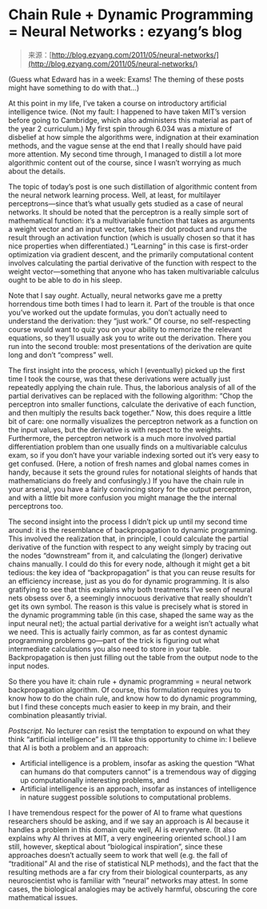 <!--yml
category: 未分类
date: 2024-07-01 18:17:46
-->

# Chain Rule + Dynamic Programming = Neural Networks : ezyang’s blog

> 来源：[http://blog.ezyang.com/2011/05/neural-networks/](http://blog.ezyang.com/2011/05/neural-networks/)

(Guess what Edward has in a week: Exams! The theming of these posts might have something to do with that...)

At this point in my life, I’ve taken a course on introductory artificial intelligence twice. (Not my fault: I happened to have taken MIT’s version before going to Cambridge, which also administers this material as part of the year 2 curriculum.) My first spin through 6.034 was a mixture of disbelief at how simple the algorithms were, indignation at their examination methods, and the vague sense at the end that I really should have paid more attention. My second time through, I managed to distill a lot more algorithmic content out of the course, since I wasn’t worrying as much about the details.

The topic of today’s post is one such distillation of algorithmic content from the neural network learning process. Well, at least, for multilayer perceptrons—since that’s what usually gets studied as a case of neural networks. It should be noted that the perceptron is a really simple sort of mathematical function: it’s a multivariable function that takes as arguments a weight vector and an input vector, takes their dot product and runs the result through an activation function (which is usually chosen so that it has nice properties when differentiated.) “Learning” in this case is first-order optimization via gradient descent, and the primarily computational content involves calculating the partial derivative of the function with respect to the weight vector—something that anyone who has taken multivariable calculus ought to be able to do in his sleep.

Note that I say *ought*. Actually, neural networks gave me a pretty horrendous time both times I had to learn it. Part of the trouble is that once you’ve worked out the update formulas, you don’t actually need to understand the derivation: they “just work.” Of course, no self-respecting course would want to quiz you on your ability to memorize the relevant equations, so they’ll usually ask you to write out the derivation. There you run into the second trouble: most presentations of the derivation are quite long and don’t “compress” well.

The first insight into the process, which I (eventually) picked up the first time I took the course, was that these derivations were actually just repeatedly applying the chain rule. Thus, the laborious analysis of all of the partial derivatives can be replaced with the following algorithm: “Chop the perceptron into smaller functions, calculate the derivative of each function, and then multiply the results back together.” Now, this does require a little bit of care: one normally visualizes the perceptron network as a function on the input values, but the derivative is with respect to the weights. Furthermore, the perceptron network is a much more involved partial differentiation problem than one usually finds on a multivariable calculus exam, so if you don’t have your variable indexing sorted out it’s very easy to get confused. (Here, a notion of fresh names and global names comes in handy, because it sets the ground rules for notational sleights of hands that mathematicians do freely and confusingly.) If you have the chain rule in your arsenal, you have a fairly convincing story for the output perceptron, and with a little bit more confusion you might manage the the internal perceptrons too.

The second insight into the process I didn’t pick up until my second time around: it is the resemblance of backpropagation to dynamic programming. This involved the realization that, in principle, I could calculate the partial derivative of the function with respect to any weight simply by tracing out the nodes “downstream” from it, and calculating the (longer) derivative chains manually. I could do this for every node, although it might get a bit tedious: the key idea of “backpropagation” is that you can reuse results for an efficiency increase, just as you do for dynamic programming. It is also gratifying to see that this explains why both treatments I’ve seen of neural nets obsess over δ, a seemingly innocuous derivative that really shouldn’t get its own symbol. The reason is this value is precisely what is stored in the dynamic programming table (in this case, shaped the same way as the input neural net); the actual partial derivative for a weight isn’t actually what we need. This is actually fairly common, as far as contest dynamic programming problems go—part of the trick is figuring out what intermediate calculations you also need to store in your table. Backpropagation is then just filling out the table from the output node to the input nodes.

So there you have it: chain rule + dynamic programming = neural network backpropagation algorithm. Of course, this formulation requires you to know how to do the chain rule, and know how to do dynamic programming, but I find these concepts much easier to keep in my brain, and their combination pleasantly trivial.

*Postscript.* No lecturer can resist the temptation to expound on what they think “artificial intelligence” is. I’ll take this opportunity to chime in: I believe that AI is both a problem and an approach:

*   Artificial intelligence is a problem, insofar as asking the question “What can humans do that computers cannot” is a tremendous way of digging up computationally interesting problems, and
*   Artificial intelligence is an approach, insofar as instances of intelligence in nature suggest possible solutions to computational problems.

I have tremendous respect for the power of AI to frame what questions researchers should be asking, and if we say an approach is AI because it handles a problem in this domain quite well, AI is everywhere. (It also explains why AI thrives at MIT, a very engineering oriented school.) I am still, however, skeptical about “biological inspiration”, since these approaches doesn’t actually seem to work that well (e.g. the fall of “traditional” AI and the rise of statistical NLP methods), and the fact that the resulting methods are a far cry from their biological counterparts, as any neuroscientist who is familiar with “neural” networks may attest. In some cases, the biological analogies may be actively harmful, obscuring the core mathematical issues.